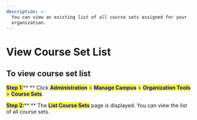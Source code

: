 ```yaml
---
description: >-
  You can view an existing list of all course sets assigned for your
  organization.
---
```


# View Course Set List

## **To view course set list**

<mark style="color:blue;">**Step 1:**</mark>**  **  Click <mark style="color:blue;">**Administration**</mark> <mark style="color:blue;"></mark><mark style="color:blue;">></mark> <mark style="color:blue;"></mark><mark style="color:blue;">**Manage Campus**</mark> <mark style="color:blue;"></mark><mark style="color:blue;">></mark> <mark style="color:blue;"></mark><mark style="color:blue;">**Organization Tools**</mark> <mark style="color:blue;"></mark><mark style="color:blue;">></mark> <mark style="color:blue;"></mark><mark style="color:blue;">**Course Sets**</mark>.

<mark style="color:blue;">**Step 2:**</mark>**  **  The <mark style="color:blue;">**List Course Sets**</mark> page is displayed. You can view the list of all course sets.
